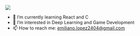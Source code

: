 <!--
**E-Lopz/E-Lopz** is a ✨ _special_ ✨ repository because its `README.md` (this file) appears on your GitHub profile.
-->

<!-- Typing SVG by DenverCoder1 - https://github.com/DenverCoder1/readme-typing-svg -->
<p align="left">
  <a href="https://github.com/DenverCoder1/readme-typing-svg"><img src="https://readme-typing-svg.herokuapp.com?color=1ED760&lines=Hello!!!;Welcome+to+Emiliano's+digital+space+---.+0)](https://git.io/typing-svg"></a>
</p>

- 🌱 I’m currently learning React and C
- 👀 I’m interested in Deep Learning and Game Development
- 📫 How to reach me: emiliano.lopez2404@gmail.com
